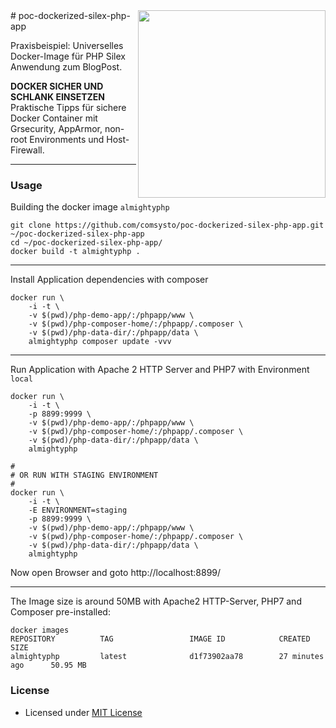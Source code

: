 <img align="right" src="https://media.comsysto.com/images/2017-01-02-docker/opengraph.png" width="300" />
# poc-dockerized-silex-php-app

Praxisbeispiel: Universelles Docker-Image für PHP Silex Anwendung zum BlogPost.

**DOCKER SICHER UND SCHLANK EINSETZEN**
Praktische Tipps für sichere Docker Container mit Grsecurity, AppArmor, non-root Environments und Host-Firewall.


----

### Usage

Building the docker image `almightyphp`

```
git clone https://github.com/comsysto/poc-dockerized-silex-php-app.git ~/poc-dockerized-silex-php-app
cd ~/poc-dockerized-silex-php-app/
docker build -t almightyphp .
```

----

Install Application dependencies with composer


```
docker run \
    -i -t \
    -v $(pwd)/php-demo-app/:/phpapp/www \
    -v $(pwd)/php-composer-home/:/phpapp/.composer \
    -v $(pwd)/php-data-dir/:/phpapp/data \
    almightyphp composer update -vvv
```

----

Run Application with Apache 2 HTTP Server and PHP7 with Environment `local`

```
docker run \
    -i -t \
    -p 8899:9999 \
    -v $(pwd)/php-demo-app/:/phpapp/www \
    -v $(pwd)/php-composer-home/:/phpapp/.composer \
    -v $(pwd)/php-data-dir/:/phpapp/data \
    almightyphp
    
#
# OR RUN WITH STAGING ENVIRONMENT
#
docker run \
    -i -t \
    -E ENVIRONMENT=staging
    -p 8899:9999 \
    -v $(pwd)/php-demo-app/:/phpapp/www \
    -v $(pwd)/php-composer-home/:/phpapp/.composer \
    -v $(pwd)/php-data-dir/:/phpapp/data \
    almightyphp
```

Now open Browser and goto http://localhost:8899/

-----

The Image size is around 50MB with Apache2 HTTP-Server, PHP7 and Composer pre-installed:

```
docker images
REPOSITORY          TAG                 IMAGE ID            CREATED             SIZE
almightyphp         latest              d1f73902aa78        27 minutes ago      50.95 MB
```


### License

  * Licensed under [MIT License](./LICENSE.md)
